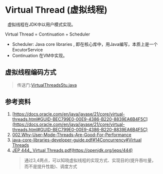 # Virtual Thread (虚拟线程)
&nbsp;&nbsp;虚拟线程在JDK中以用户模式实现。

Virtual Thread = Continuation + Scheduler 
- Scheduler: Java core libraries , 即在核心库中，用Java编写，本质上是一个ExcutorService
- Continuation 在VM中实现。

## 虚拟线程编码方式
> 传送门:[VirtualThreadsStu.java](../../005.OpenJDK/003.prictice-code/VirtualThreadsStu.java)


## 参考资料
1. [https://docs.oracle.com/en/java/javase/21/core/virtual-threads.html#GUID-BEC799E0-00E9-4386-B220-8839EA6B4F5C](https://docs.oracle.com/en/java/javase/21/core/virtual-threads.html#GUID-BEC799E0-00E9-4386-B220-8839EA6B4F5C)
2. [002.Why-User-Mode-Threads-Are-Good-For-Performance](../../012.WHAT_HOW_WHY/002.Why-User-Mode-Threads-Are-Good-For-Performance/Why-User-Mode-Threads-Are-Good-For-Performance.md)
3. [java-core-libraries-developer-guide.pdf#14Concurrency#Virtual Threads](./java-core-libraries-developer-guide.pdf)
4. [JEP 444_ Virtual Threads.pdf(https://openjdk.org/jeps/444)](./JEP%20444_%20Virtual%20Threads.pdf)
   > 通过3,4两点，可以知晓虚拟线程的实现方式、实现目的(提升吞吐量，而不是提升性能)、调度方式
